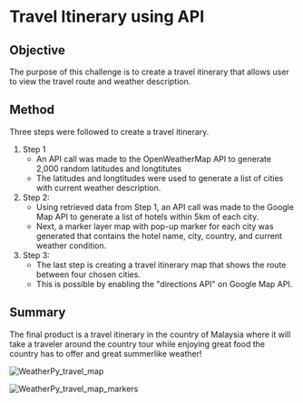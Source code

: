 # **Travel Itinerary using API**
## **Objective**
The purpose of this challenge is to create a travel itinerary that allows user to view the travel route and weather description.

## **Method**
Three steps were followed to create a travel itinerary.

1. Step 1
   -  An API call was made to the OpenWeatherMap API to generate 2,000 random latitudes and longtitutes
   -  The latitudes and longtitudes were used to generate a list of cities with current weather description. 
2. Step 2:
   - Using retrieved data from Step 1, an API call was made to the Google Map API to generate a list of hotels within 5km of each city.
   - Next, a marker layer map with pop-up marker for each city was generated that contains the hotel name, city, country, and current weather condition. 
  3. Step 3:
      - The last step is creating a travel itinerary map that shows the route between four chosen cities.
      - This is possible by enabling the "directions API" on Google Map API. 

## **Summary**
The final product is a travel itinerary in the country of Malaysia where it will take a traveler around the country tour while enjoying great food the country has to offer and great summerlike weather!

![WeatherPy_travel_map](https://user-images.githubusercontent.com/70525492/96667811-64251d80-131f-11eb-9566-27e143f079dd.png)

![WeatherPy_travel_map_markers](https://user-images.githubusercontent.com/70525492/96785757-e4e22900-13b4-11eb-8b83-0e70eb60c62f.png)

